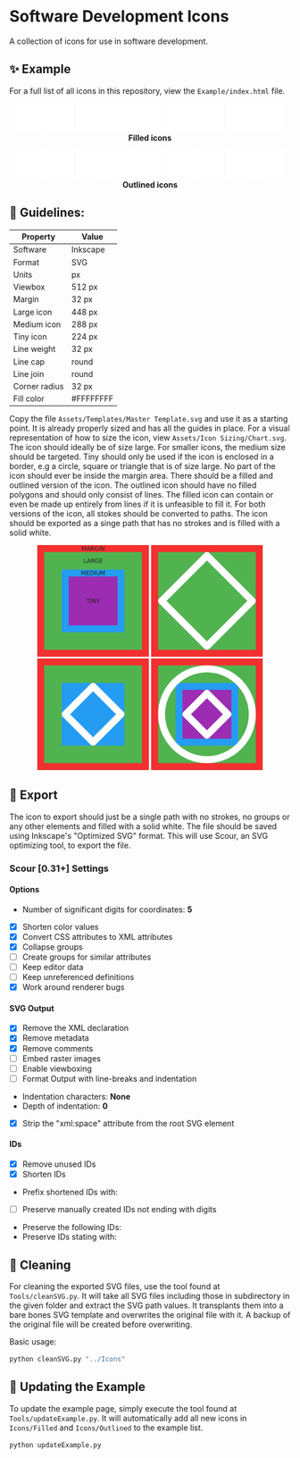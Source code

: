 # Software Development Icons
A collection of icons for use in software development.

## ✨ Example

For a full list of all icons in this repository, view the `Example/index.html` file.

<p align="center">
<img src="Icons/Filled/Delete.svg" alt="Filled delete icon" width="50px">
<img src="Icons/Filled/DragAndDrop.svg" alt="Filled drag and drop icon" width="50px">
<img src="Icons/Filled/Radiation.svg" alt="Filled radiation icon" width="50px">
<img src="Icons/Filled/Settings.svg" alt="Filled settings icon" width="50px">
<img src="Icons/Filled/Brightness50.svg" alt="Filled brightness icon" width="50px">
<img src="Icons/Filled/User.svg" alt="Filled user icon" width="50px">
<img src="Icons/Filled/Copy.svg" alt="Filled copy icon" width="50px">
<img src="Icons/Filled/Light.svg" alt="Filled light icon" width="50px">
<img src="Icons/Filled/Dark.svg" alt="Filled dark icon" width="50px">
<br><text style="font-weight:bold;">Filled icons</text>
</p>

<p align="center">
<img src="Icons/Outlined/Delete.svg" alt="Outlined delete icon" width="50px">
<img src="Icons/Outlined/DragAndDrop.svg" alt="Outlined drag and drop icon" width="50px">
<img src="Icons/Outlined/Radiation.svg" alt="Outlined radiation icon" width="50px">
<img src="Icons/Outlined/Settings.svg" alt="Outlined settings icon" width="50px">
<img src="Icons/Outlined/Brightness50.svg" alt="Outlined brightness icon" width="50px">
<img src="Icons/Outlined/User.svg" alt="Outlined user icon" width="50px">
<img src="Icons/Outlined/Copy.svg" alt="Outlined copy icon" width="50px">
<img src="Icons/Outlined/Light.svg" alt="Outlined light icon" width="50px">
<img src="Icons/Outlined/Dark.svg" alt="Outlined dark icon" width="50px">
<br><text style="font-weight:bold;">Outlined icons</text>
</p>

## 📐 Guidelines:

| Property      | Value     |
| ------------- | --------- |
| Software      | Inkscape  |
| Format        | SVG       |
| Units         | px        |
| Viewbox       | 512 px    |
| Margin        | 32 px     |
| Large icon    | 448 px    |
| Medium icon   | 288 px    |
| Tiny icon     | 224 px    |
| Line weight   | 32 px     |
| Line cap      | round     |
| Line join     | round     |
| Corner radius | 32 px     |
| Fill color    | #FFFFFFFF |

Copy the file `Assets/Templates/Master Template.svg` and use it as a starting point. It is already properly sized and has all the guides in place. For a visual representation of how to size the icon, view `Assets/Icon Sizing/Chart.svg`. The icon should ideally be of size large. For smaller icons, the medium size should be targeted. Tiny should only be used if the icon is enclosed in a border, e.g a circle, square or triangle that is of size large. No part of the icon should ever be inside the margin area. There should be a filled and outlined version of the icon. The outlined icon should have no filled polygons and should only consist of lines. The filled icon can contain or even be made up entirely from lines if it is unfeasible to fill it. For both versions of the icon, all stokes should be converted to paths. The icon should be exported as a singe path that has no strokes and is filled with a solid white.

<p align="center">
<img src="Assets/Sizing/Chart.svg" alt="Icon size chart" width="200px">
<img src="Assets/Sizing/Large.svg" alt="Example of a large icon" width="200px">
<img src="Assets/Sizing/Medium.svg" alt="Example of a medium icon" width="200px">
<img src="Assets/Sizing/Tiny.svg" alt="Example of a tiny icon" width="200px">
</p>

## 🛫 Export

The icon to export should just be a single path with no strokes, no groups or any other elements and filled with a solid white. The file should be saved using Inkscape's "Optimized SVG" format. This will use Scour, an SVG optimizing tool, to export the file.

### Scour [0.31+] Settings

#### Options
- Number of significant digits for coordinates: **5**
- [x] Shorten color values
- [x] Convert CSS attributes to XML attributes
- [x] Collapse groups
- [ ] Create groups for similar attributes
- [ ] Keep editor data
- [ ] Keep unreferenced definitions
- [x] Work around renderer bugs  

#### SVG Output
- [x] Remove the XML declaration
- [x] Remove metadata
- [x] Remove comments
- [ ] Embed raster images
- [ ] Enable viewboxing
- [ ] Format Output with line-breaks and indentation
- Indentation characters: **None**
- Depth of indentation: **0**
- [x] Strip the "xml:space" attribute from the root SVG element

#### IDs
- [x] Remove unused IDs
- [x] Shorten IDs
- Prefix shortened IDs with: 
- [ ] Preserve manually created IDs not ending with digits
- Preserve the following IDs:
- Preserve IDs stating with:

## 🧼 Cleaning

For cleaning the exported SVG files, use the tool found at `Tools/cleanSVG.py`. It will take all SVG files including those in subdirectory in the given folder and extract the SVG path values. It transplants them into a bare bones SVG template and overwrites the original file with it. A backup of the original file will be created before overwriting. 

Basic usage:
```bash
python cleanSVG.py "../Icons"
```

## 🔄 Updating the Example

To update the example page, simply execute the tool found at `Tools/updateExample.py`. It will automatically add all new icons in `Icons/Filled` and `Icons/Outlined` to the example list.
```bash
python updateExample.py
```